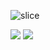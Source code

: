 ![slice](https://capsule-render.vercel.app/api?type=slice&color=FFE895&height=200&text=FORZA&fontAlign=70&rotate=13&fontAlignY=25&desc=sookmyung%20univ.%20programming%20club&fontColor=ffffff&descAlign=70.&descAlignY=44)

<a href="https://instagram.com/smwu_forza?igshid=YmMyMTA2M2Y=" target="_blank"><img src="https://img.shields.io/badge/INSTAGRAM-ffffff?style=for-the-badge&logo=instagram&logoColor=E4405F"/></a>
<a href="https://instagram.com/smwu_forza?igshid=YmMyMTA2M2Y=" target="_blank"><img src="https://img.shields.io/badge/CAFE-ffffff?style=for-the-badge&logo=naver&logoColor=03C75A"/></a>

<!--
**smwu-forza/smwu-forza** is a ✨ _special_ ✨ repository because its `README.md` (this file) appears on your GitHub profile.

Here are some ideas to get you started:

- 🔭 I’m currently working on ...
- 🌱 I’m currently learning ...
- 👯 I’m looking to collaborate on ...
- 🤔 I’m looking for help with ...
- 💬 Ask me about ...
- 📫 How to reach me: ...
- 😄 Pronouns: ...
- ⚡ Fun fact: ...
-->
